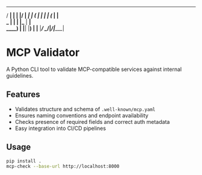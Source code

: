   _____ _    _  _____ ______ 
 / ____| |  | |/ ____|  ____|
| (___ | |  | | (___ | |__   
 \___ \| |  | |\___ \|  __|  
 ____) | |__| |____) | |____ 
|_____/ \____/|_____/|______|
                             


# MCP Validator

A Python CLI tool to validate MCP-compatible services against internal guidelines.

## Features

- Validates structure and schema of `.well-known/mcp.yaml`
- Ensures naming conventions and endpoint availability
- Checks presence of required fields and correct auth metadata
- Easy integration into CI/CD pipelines

## Usage

```bash
pip install .
mcp-check --base-url http://localhost:8000
